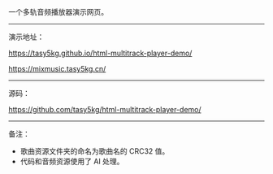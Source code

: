 一个多轨音频播放器演示网页。

---

演示地址：

https://tasy5kg.github.io/html-multitrack-player-demo/

https://mixmusic.tasy5kg.cn/

---

源码：

https://github.com/tasy5kg/html-multitrack-player-demo/

---

备注：

- 歌曲资源文件夹的命名为歌曲名的 CRC32 值。
- 代码和音频资源使用了 AI 处理。